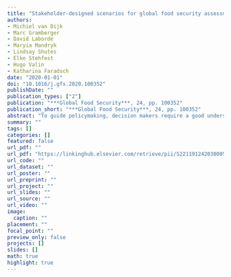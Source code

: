 ```yaml
---
title: "Stakeholder-designed scenarios for global food security assessments"
authors: 
- Michiel van Dijk
- Marc Gramberger
- David Laborde
- Maryia Mandryk
- Lindsay Shutes
- Elke Stehfest
- Hugo Valin
- Katharina Faradsch
date: "2020-01-01"
doi: "10.1016/j.gfs.2020.100352"
publishDate: ""
publication_types: ["2"]
publication: "***Global Food Security***, 24, pp. 100352"
publication_short: "***Global Food Security***, 24, pp. 100352"
abstract: "To guide policymaking, decision makers require a good understanding of the long-term drivers of food security and their interactions. Scenario analysis is widely considered as the appropriate tool to assess wicked problems, such as ensuring global food security, that are characterized by a high level of complexity and uncertainty. This paper describes the development process, storylines and drivers of four new global scenarios that are specifically designed to explore global food security up to the year 2050. To ensure the relevance, credibility and legitimacy of the scenarios, they have been developed using a participatory process, involving a diverse group of stakeholders. The scenarios consist of storylines and a scenario database that presents projections for key drivers, which can be used as an input into global simulation models."
summary: ""
tags: []
categories: []
featured: false
url_pdf: ""
url_pdf: "https://linkinghub.elsevier.com/retrieve/pii/S2211912420300055"
url_code: ""
url_dataset: ""
url_poster: ""
url_preprint: ""
url_project: ""
url_slides: ""
url_source: ""
url_video: ""
image: 
  caption: ""
placement: ""
focal_point: ""
preview_only: false
projects: []
slides: []
math: true
highlight: true
---
```

